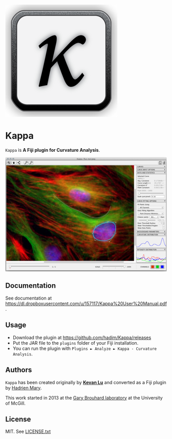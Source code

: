 ![Kappa logo](logo.png)

# Kappa

`Kappa` is **A Fiji plugin for Curvature Analysis**.

![Kappa Screenshot](screenshot.png)

## Documentation

See documentation at https://dl.dropboxusercontent.com/u/157117/Kappa%20User%20Manual.pdf.

## Usage

- Download the plugin at https://github.com/hadim/Kappa/releases
- Put the JAR file to the `plugins` folder of your Fiji installation.
- You can run the plugin with `Plugins ► Analyze ► Kappa - Curvature Analysis`.

## Authors

`Kappa` has been created originally by [**Kevan Lu**](http://www.kevan.lu/) and converted as a Fiji plugin by [Hadrien Mary](mailto:hadrien.mary@gmail.com).

This work started in 2013 at the [Gary Brouhard laboratory](http://brouhardlab.mcgill.ca/) at the University of McGill.

## License

MIT. See [LICENSE.txt](LICENSE.txt)
